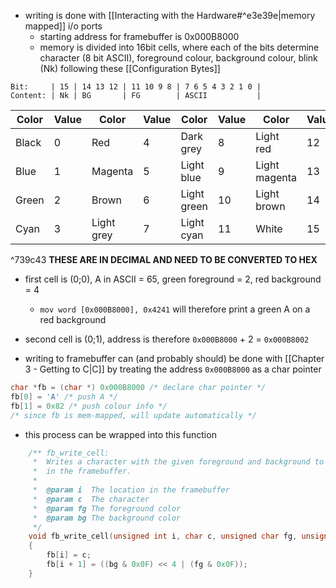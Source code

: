 - writing is done with [[Interacting with the Hardware#^e3e39e|memory mapped]] i/o ports
	- starting address for framebuffer is 0x000B8000
	- memory is divided into 16bit cells, where each of the bits determine character (8 bit ASCII), foreground colour, background colour, blink (Nk) following these [[Configuration Bytes]]
```
Bit:     | 15 | 14 13 12 | 11 10 9 8 | 7 6 5 4 3 2 1 0 |
Content: | Nk | BG       | FG        | ASCII           |
```

| Color        | Value | Color         | Value | Color        | Value | Color           | Value |
|--------------|-------|---------------|-------|--------------|-------|-----------------|-------|
| Black        | 0     | Red           | 4     | Dark grey    | 8     | Light red       | 12    |
| Blue         | 1     | Magenta       | 5     | Light blue   | 9     | Light magenta   | 13    |
| Green        | 2     | Brown         | 6     | Light green  | 10    | Light brown     | 14    |
| Cyan         | 3     | Light grey    | 7     | Light cyan   | 11    | White           | 15    |

^739c43
**THESE ARE IN DECIMAL AND NEED TO BE CONVERTED TO HEX**
- first cell is (0;0), A in ASCII = 65, green foreground = 2, red background = 4
	- `mov word [0x000B8000], 0x4241` will therefore print a green A on a red background
- second cell is (0;1), address is therefore `0x000B8000` + 2 = `0x000B8002`

- writing to framebuffer can (and probably should) be done with [[Chapter 3 - Getting to C|C]] by treating the address `0x000B8000` as a char pointer
```C
char *fb = (char *) 0x000B8000 /* declare char pointer */
fb[0] = 'A' /* push A */
fb[1] = 0x82 /* push colour info */
/* since fb is mem-mapped, will update automatically */
```
- this process can be wrapped into this function 
```C
    /** fb_write_cell:
     *  Writes a character with the given foreground and background to position i
     *  in the framebuffer.
     *
     *  @param i  The location in the framebuffer
     *  @param c  The character
     *  @param fg The foreground color
     *  @param bg The background color
     */
	void fb_write_cell(unsigned int i, char c, unsigned char fg, unsigned char bg)
	{
		fb[i] = c;
		fb[i + 1] = ((bg & 0x0F) << 4 | (fg & 0x0F));
	}
```
